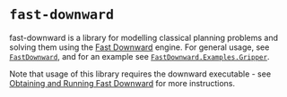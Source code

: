 # `fast-downward`

fast-downward is a library for modelling classical planning problems and solving them using the [Fast Downward](http://www.fast-downward.org) engine. For general usage, see [`FastDownward`](https://hackage.haskell.org/package/fast-downward-0.1.0.0/docs/FastDownward.html), and for an example see [`FastDownward.Examples.Gripper`](https://hackage.haskell.org/package/fast-downward-0.1.0.0/docs/FastDownward-Examples-Gripper.html).

Note that usage of this library requires the downward executable - see [Obtaining and Running Fast Downward](http://www.fast-downward.org/ObtainingAndRunningFastDownward) for more instructions.
